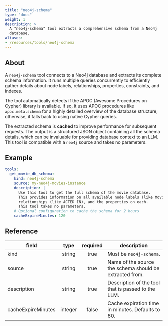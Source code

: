 ```yaml
---
title: "neo4j-schema"
type: "docs"
weight: 1
description: > 
  A "neo4j-schema" tool extracts a comprehensive schema from a Neo4j
  database.
aliases:
- /resources/tools/neo4j-schema
---
```


## About

A `neo4j-schema` tool connects to a Neo4j database and extracts its complete
schema information. It runs multiple queries concurrently to efficiently gather
details about node labels, relationships, properties, constraints, and indexes.

The tool automatically detects if the APOC (Awesome Procedures on Cypher)
library is available. If so, it uses APOC procedures like `apoc.meta.schema` for
a highly detailed overview of the database structure; otherwise, it falls back
to using native Cypher queries.

The extracted schema is **cached** to improve performance for subsequent
requests. The output is a structured JSON object containing all the schema
details, which can be invaluable for providing database context to an LLM. This
tool is compatible with a `neo4j` source and takes no parameters.

## Example

```yaml
tools:
  get_movie_db_schema:
    kind: neo4j-schema
    source: my-neo4j-movies-instance
    description: |
      Use this tool to get the full schema of the movie database.
      This provides information on all available node labels (like Movie, Person), 
      relationships (like ACTED_IN), and the properties on each.
      This tool takes no parameters.
    # Optional configuration to cache the schema for 2 hours
    cacheExpireMinutes: 120
```

## Reference
| **field**          | **type** | **required** | **description**                                         |
|--------------------|:--------:|:------------:|---------------------------------------------------------|
| kind               |  string  |     true     | Must be `neo4j-schema`.                                 |
| source             |  string  |     true     | Name of the source the schema should be extracted from. |
| description        |  string  |     true     | Description of the tool that is passed to the LLM.      |
| cacheExpireMinutes | integer  |    false     | Cache expiration time in minutes. Defaults to 60.       |
